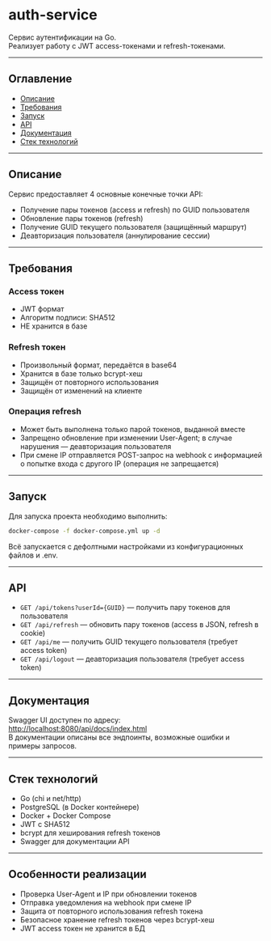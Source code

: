 # auth-service

Сервис аутентификации на Go.  
Реализует работу с JWT access-токенами и refresh-токенами.

---

## Оглавление

- [Описание](#описание)
- [Требования](#требования)
- [Запуск](#запуск)
- [API](#api)
- [Документация](#документация)
- [Стек технологий](#стек-технологий)

---

## Описание

Сервис предоставляет 4 основные конечные точки API:

- Получение пары токенов (access и refresh) по GUID пользователя
- Обновление пары токенов (refresh)
- Получение GUID текущего пользователя (защищённый маршрут)
- Деавторизация пользователя (аннулирование сессии)

---

## Требования

### Access токен

- JWT формат
- Алгоритм подписи: SHA512
- НЕ хранится в базе

### Refresh токен

- Произвольный формат, передаётся в base64
- Хранится в базе только bcrypt-хеш
- Защищён от повторного использования
- Защищён от изменений на клиенте

### Операция refresh

- Может быть выполнена только парой токенов, выданной вместе
- Запрещено обновление при изменении User-Agent; в случае нарушения — деавторизация пользователя
- При смене IP отправляется POST-запрос на webhook с информацией о попытке входа с другого IP (операция не запрещается)

---

## Запуск

Для запуска проекта необходимо выполнить:

```bash
docker-compose -f docker-compose.yml up -d
```
Всё запускается с дефолтными настройками из конфигурационных файлов и .env.

---

## API
- `GET /api/tokens?userId={GUID}` — получить пару токенов для пользователя
- `GET /api/refresh` — обновить пару токенов (access в JSON, refresh в cookie)
- `GET /api/me` — получить GUID текущего пользователя (требует access token)
- `GET /api/logout` — деавторизация пользователя (требует access token)

---

## Документация
Swagger UI доступен по адресу:  
[http://localhost:8080/api/docs/index.html](http://localhost:8080/api/docs/index.html)  
В документации описаны все эндпоинты, возможные ошибки и примеры запросов.

---

## Стек технологий
- Go (chi и net/http)
- PostgreSQL (в Docker контейнере)
- Docker + Docker Compose
- JWT с SHA512
- bcrypt для хеширования refresh токенов
- Swagger для документации API

---

## Особенности реализации
- Проверка User-Agent и IP при обновлении токенов
- Отправка уведомления на webhook при смене IP
- Защита от повторного использования refresh токена
- Безопасное хранение refresh токенов через bcrypt-хеш
- JWT access токен не хранится в БД
